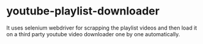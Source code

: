 # youtube-playlist-downloader
It uses selenium webdriver for scrapping the playlist videos and then load it on a third party youtube video downloader one by one automatically.
